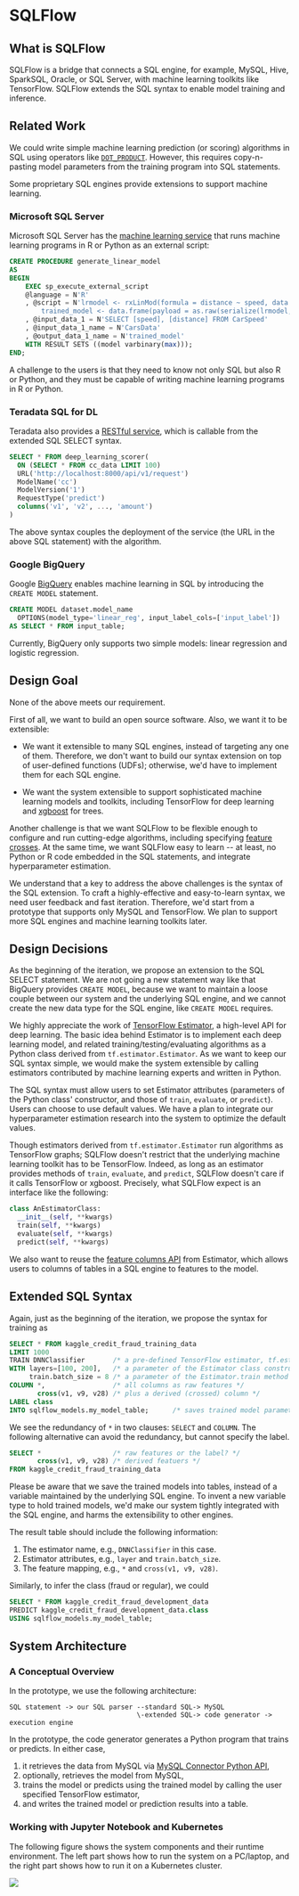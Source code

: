 # SQLFlow

## What is SQLFlow

SQLFlow is a bridge that connects a SQL engine, for example, MySQL, Hive, SparkSQL, Oracle, or SQL Server, with machine learning toolkits like TensorFlow.  SQLFlow extends the SQL syntax to enable model training and inference.

## Related Work

We could write simple machine learning prediction (or scoring) algorithms in SQL using operators like [`DOT_PRODUCT`](https://thenewstack.io/sql-fans-can-now-develop-ml-applications/).  However, this requires copy-n-pasting model parameters from the training program into SQL statements.

Some proprietary SQL engines provide extensions to support machine learning.

### Microsoft SQL Server

Microsoft SQL Server has the [machine learning service](https://docs.microsoft.com/en-us/sql/advanced-analytics/tutorials/rtsql-create-a-predictive-model-r?view=sql-server-2017) that runs machine learning programs in R or Python as an external script:

```sql
CREATE PROCEDURE generate_linear_model
AS
BEGIN
    EXEC sp_execute_external_script
    @language = N'R'
    , @script = N'lrmodel <- rxLinMod(formula = distance ~ speed, data = CarsData);
        trained_model <- data.frame(payload = as.raw(serialize(lrmodel, connection=NULL)));'
    , @input_data_1 = N'SELECT [speed], [distance] FROM CarSpeed'
    , @input_data_1_name = N'CarsData'
    , @output_data_1_name = N'trained_model'
    WITH RESULT SETS ((model varbinary(max)));
END;
```

A challenge to the users is that they need to know not only SQL but also R or Python, and they must be capable of writing machine learning programs in R or Python.

### Teradata SQL for DL

Teradata also provides a [RESTful service](https://www.linkedin.com/pulse/sql-deep-learning-sql-dl-omri-shiv), which is callable from the extended SQL SELECT syntax.

```sql
SELECT * FROM deep_learning_scorer(
  ON (SELECT * FROM cc_data LIMIT 100)
  URL('http://localhost:8000/api/v1/request')
  ModelName('cc')
  ModelVersion('1')
  RequestType('predict')
  columns('v1', 'v2', ..., 'amount')
)
```

The above syntax couples the deployment of the service (the URL in the above SQL statement) with the algorithm.

### Google BigQuery

Google [BigQuery](https://cloud.google.com/bigquery/docs/bigqueryml-intro) enables machine learning in SQL by introducing the `CREATE MODEL` statement.

```sql
CREATE MODEL dataset.model_name
  OPTIONS(model_type='linear_reg', input_label_cols=['input_label'])
AS SELECT * FROM input_table;
```

Currently, BigQuery only supports two simple models: linear regression and logistic regression.

## Design Goal

None of the above meets our requirement.

First of all, we want to build an open source software.  Also, we want it to be extensible:

- We want it extensible to many SQL engines, instead of targeting any one of them.  Therefore, we don't want to build our syntax extension on top of user-defined functions (UDFs); otherwise, we'd have to implement them for each SQL engine.

- We want the system extensible to support sophisticated machine learning models and toolkits, including TensorFlow for deep learning and [xgboost](https://github.com/dmlc/xgboost) for trees.

Another challenge is that we want SQLFlow to be flexible enough to configure and run cutting-edge algorithms, including specifying [feature crosses](https://www.tensorflow.org/api_docs/python/tf/feature_column/crossed_column). At the same time, we want SQLFlow easy to learn -- at least, no Python or R code embedded in the SQL statements, and integrate hyperparameter estimation.

We understand that a key to address the above challenges is the syntax of the SQL extension. To craft a highly-effective and easy-to-learn syntax, we need user feedback and fast iteration.  Therefore, we'd start from a prototype that supports only MySQL and TensorFlow.  We plan to support more SQL engines and machine learning toolkits later.

## Design Decisions

As the beginning of the iteration, we propose an extension to the SQL SELECT statement. We are not going a new statement way like that BigQuery provides `CREATE MODEL`, because we want to maintain a loose couple between our system and the underlying SQL engine, and we cannot create the new data type for the SQL engine, like `CREATE MODEL` requires.

We highly appreciate the work of [TensorFlow Estimator](https://www.tensorflow.org/guide/estimators), a high-level API for deep learning. The basic idea behind Estimator is to implement each deep learning model, and related training/testing/evaluating algorithms as a Python class derived from `tf.estimator.Estimator`.  As we want to keep our SQL syntax simple, we would make the system extensible by calling estimators contributed by machine learning experts and written in Python.

The SQL syntax must allow users to set Estimator attributes (parameters of the Python class' constructor, and those of `train`, `evaluate`, or `predict`).  Users can choose to use default values.  We have a plan to integrate our hyperparameter estimation research into the system to optimize the default values.

Though estimators derived from `tf.estimator.Estimator` run algorithms as TensorFlow graphs; SQLFlow doesn't restrict that the underlying machine learning toolkit has to be TensorFlow.  Indeed, as long as an estimator provides methods of `train`, `evaluate`, and `predict`, SQLFlow doesn't care if it calls TensorFlow or xgboost. Precisely, what SQLFlow expect is an interface like the following:

```python
class AnEstimatorClass:
  __init__(self, **kwargs)
  train(self, **kwargs)
  evaluate(self, **kwargs)
  predict(self, **kwargs)
```

We also want to reuse the [feature columns API](https://www.tensorflow.org/guide/feature_columns) from Estimator, which allows users to columns of tables in a SQL engine to features to the model.


## Extended SQL Syntax

Again, just as the beginning of the iteration, we propose the syntax for training as

```sql
SELECT * FROM kaggle_credit_fraud_training_data
LIMIT 1000
TRAIN DNNClassifier       /* a pre-defined TensorFlow estimator, tf.estimator.DNNClassifier */
WITH layers=[100, 200],   /* a parameter of the Estimator class constructor */
     train.batch_size = 8 /* a parameter of the Estimator.train method */
COLUMN *,                 /* all columns as raw features */
       cross(v1, v9, v28) /* plus a derived (crossed) column */
LABEL class
INTO sqlflow_models.my_model_table;      /* saves trained model parameters and features into a table */
```

We see the redundancy of `*` in two clauses: `SELECT` and `COLUMN`.  The following alternative can avoid the redundancy, but cannot specify the label.

```sql
SELECT *                  /* raw features or the label? */
       cross(v1, v9, v28) /* derived featuers */
FROM kaggle_credit_fraud_training_data
```

Please be aware that we save the trained models into tables, instead of a variable maintained by the underlying SQL engine.  To invent a new variable type to hold trained models, we'd make our system tightly integrated with the SQL engine, and harms the extensibility to other engines.

The result table should include the following information:

1. The estimator name, e.g., `DNNClassifier` in this case.
1. Estimator attributes, e.g., `layer` and `train.batch_size`.
1. The feature mapping, e.g., `*` and `cross(v1, v9, v28)`.

Similarly, to infer the class (fraud or regular), we could

```sql
SELECT * FROM kaggle_credit_fraud_development_data
PREDICT kaggle_credit_fraud_development_data.class
USING sqlflow_models.my_model_table;
```

## System Architecture

### A Conceptual Overview

In the prototype, we use the following architecture:

```
SQL statement -> our SQL parser --standard SQL-> MySQL
                                \-extended SQL-> code generator -> execution engine
```

In the prototype, the code generator generates a Python program that trains or predicts.  In either case,

1. it retrieves the data from MySQL via [MySQL Connector Python API](https://dev.mysql.com/downloads/connector/python/),
1. optionally, retrieves the model from MySQL,
1. trains the model or predicts using the trained model by calling the user specified  TensorFlow estimator,
1. and writes the trained model or prediction results into a table.

### Working with Jupyter Notebook and Kubernetes

The following figure shows the system components and their runtime environment.  The left part shows how to run the system on a PC/laptop, and the right part shows how to run it on a Kubernetes cluster.

![](../figures/sqlflow-arch.png)
